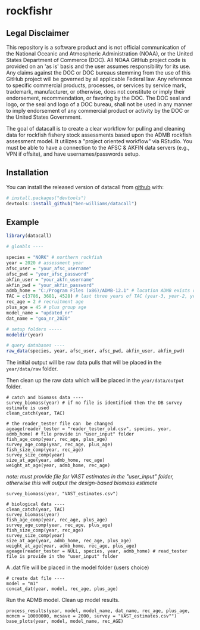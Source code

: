 # rockfishr

## Legal Disclaimer

This repository is a software product and is not official communication of the National Oceanic and Atmospheric Administration (NOAA), or the United States Department of Commerce (DOC). 
All NOAA GitHub project code is provided on an 'as is' basis and the user assumes responsibility for its use. Any claims against the DOC or DOC bureaus stemming from the use of this GitHub project will be governed by all applicable Federal law. 
Any reference to specific commercial products, processes, or services by service mark, trademark, manufacturer, or otherwise, does not constitute or imply their endorsement, recommendation, or favoring by the DOC. 
The DOC seal and logo, or the seal and logo of a DOC bureau, shall not be used in any manner to imply endorsement of any commercial product or activity by the DOC or the United States Government.

<!-- badges: start -->
<!-- badges: end -->

The goal of datacall is to create a clear workflow for pulling and cleaning data for rockfish fishery stock assessments based upon the ADMB rockfish assessment model.
It utilizes a "project oriented workflow" via RStudio.
You must be able to have a connection to the AFSC & AKFIN data servers (e.g., VPN if offsite), and have usernames/passwords setup.

## Installation

You can install the released version of datacall from [github](https://github.com/ben-williams/datacall) with:

``` r
# install.packages("devtools")
devtools::install_github("ben-williams/datacall")
```

## Example


``` r
library(datacall)

# gloabls ----

species = "NORK" # northern rockfish
year = 2020 # assessment year
afsc_user = "your_afsc_username"
afsc_pwd = "your_afsc_password"
akfin_user = "your_akfn_username"
akfin_pwd = "your_akfin_password"
admb_home = "C:/Program Files (x86)/ADMB-12.1" # location ADMB exists on *my* computer
TAC = c(3786, 3681, 4528) # last three years of TAC (year-3, year-2, year-1)
rec_age = 2 # recruitment age
plus_age = 45 # plus group age
model_name = "updated_nr"
dat_name = "goa_nr_2020"

# setup folders -----
modeldir(year)

# query databases ----
raw_data(species, year, afsc_user, afsc_pwd, akfin_user, akfin_pwd)
```

The initial output will be raw data pulls that will be placed in the  `year/data/raw` folder.

Then clean up the raw data which will be placed in the `year/data/output` folder.


```{r}
# catch and biomass data ----
survey_biomass(year) # if no file is identified then the DB survey estimate is used
clean_catch(year, TAC)

# the reader_tester file can  be changed
ageage(reader_tester = "reader_tester_old.csv", species, year, admb_home) # file provide in "user_input" folder
fish_age_comp(year, rec_age, plus_age)
survey_age_comp(year, rec_age, plus_age)
fish_size_comp(year, rec_age)
survey_size_comp(year)
size_at_age(year, admb_home, rec_age)
weight_at_age(year, admb_home, rec_age)
```

*note: must provide file for VAST estimates in the "user_input" folder, otherwise this will output the design-based biomass estimate*

```{r}
survey_biomass(year, "VAST_estimates.csv")

# biological data ----
clean_catch(year, TAC)
survey_biomass(year)
fish_age_comp(year, rec_age, plus_age)
survey_age_comp(year, rec_age, plus_age)
fish_size_comp(year, rec_age)
survey_size_comp(year)
size_at_age(year, admb_home, rec_age, plus_age)
weight_at_age(year, admb_home, rec_age, plus_age)
ageage(reader_tester = NULL, species, year, admb_home) # read_tester file is provide in the "user_input" folder

```

A .dat file will be placed in the model folder (users choice)

```{r}
# create dat file ----
model = "m1"
concat_dat(year, model, rec_age, plus_age)
```

Run the ADMB model.
Clean up model results.

```{r}
process_results(year, model, model_name, dat_name, rec_age, plus_age, mcmcm = 10000000, mcsave = 2000, survey = "VAST_estimates.csv"")
base_plots(year, model, model_name, rec_AGE)

```
